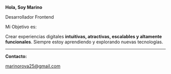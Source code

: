 **Hola, Soy Marino**

Desarrollador Frontend  

Mi Objetivo es: 

Crear experiencias digitales **intuitivas, atractivas, escalables y altamente funcionales**. Siempre estoy aprendiendo y explorando nuevas tecnologías.  

---

**Contacto:**

marinorova25@gmail.com
 





